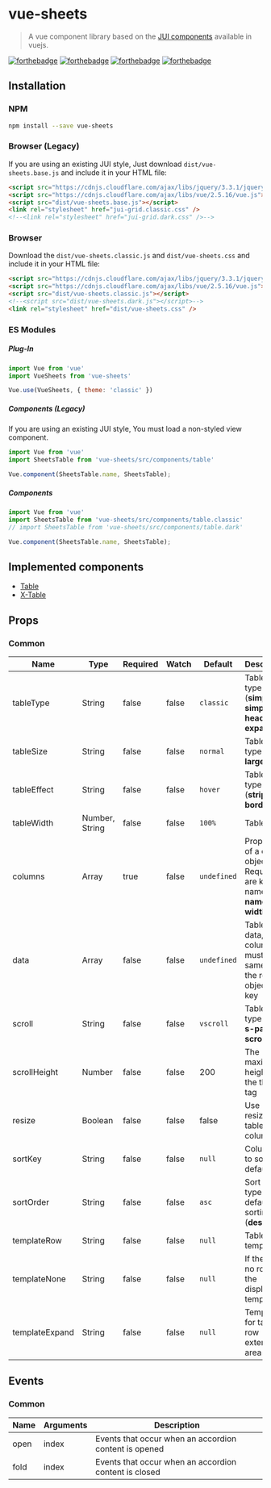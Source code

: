# vue-sheets

> A vue component library based on the [JUI components](http://uiplay.jui.io) available in vuejs.

[![forthebadge](http://forthebadge.com/images/badges/built-with-love.svg)](http://forthebadge.com)
[![forthebadge](http://forthebadge.com/images/badges/made-with-vue.svg)](http://forthebadge.com)
[![forthebadge](http://forthebadge.com/images/badges/uses-js.svg)](http://forthebadge.com)
[![forthebadge](http://forthebadge.com/images/badges/uses-css.svg)](http://forthebadge.com)

## Installation

### NPM
```bash
npm install --save vue-sheets
```

### Browser (Legacy)
If you are using an existing JUI style, Just download `dist/vue-sheets.base.js` and include it in your HTML file:

```html
<script src="https://cdnjs.cloudflare.com/ajax/libs/jquery/3.3.1/jquery.js"></script>
<script src="https://cdnjs.cloudflare.com/ajax/libs/vue/2.5.16/vue.js"></script>
<script src="dist/vue-sheets.base.js"></script>
<link rel="stylesheet" href="jui-grid.classic.css" />
<!--<link rel="stylesheet" href="jui-grid.dark.css" />-->
```

### Browser
Download the `dist/vue-sheets.classic.js` and `dist/vue-sheets.css` and include it in your HTML file:

```html
<script src="https://cdnjs.cloudflare.com/ajax/libs/jquery/3.3.1/jquery.js"></script>
<script src="https://cdnjs.cloudflare.com/ajax/libs/vue/2.5.16/vue.js"></script>
<script src="dist/vue-sheets.classic.js"></script>
<!--<script src="dist/vue-sheets.dark.js"></script>-->
<link rel="stylesheet" href="dist/vue-sheets.css" />
```

### ES Modules

##### Plug-In

```js
import Vue from 'vue'
import VueSheets from 'vue-sheets'

Vue.use(VueSheets, { theme: 'classic' })
```

##### Components (Legacy)
If you are using an existing JUI style, You must load a non-styled view component.

```js
import Vue from 'vue'
import SheetsTable from 'vue-sheets/src/components/table'

Vue.component(SheetsTable.name, SheetsTable);
```

##### Components

```js
import Vue from 'vue'
import SheetsTable from 'vue-sheets/src/components/table.classic'
// import SheetsTable from 'vue-sheets/src/components/table.dark'

Vue.component(SheetsTable.name, SheetsTable);
```

## Implemented components

- [Table](https://codepen.io/seogi1004/pen/dgjLRd)
- [X-Table](https://codepen.io/seogi1004/pen/pQxEvy)


## Props

### Common

| Name | Type | Required | Watch | Default | Description |
| ---- | ---- | -------- | ----- | ------- | ----------- |
| tableType | String | false | false | `classic` | Table style type (**simple, simple headline, expand**) |
| tableSize | String | false | false | `normal` | Table size type (**small, large**) |
| tableEffect | String | false | false | `hover` | Table effect type (**stripeless, borderless**) |
| tableWidth | Number, String | false | false | `100%` | Table width |
| columns | Array | true | false | `undefined` | Properties of a column object, Required are key and name (**key, name, width, sort**) |
| data | Array | false | false | `undefined` | Table row data, The column key must be the same as the row object's key |
| scroll | String | false | false | `vscroll` | Table scroll type (**page, s-page, scroll**) |
| scrollHeight | Number | false | false | 200 | The maximum height of the tbody tag |
| resize | Boolean | false | false | false | Use resizing of table columns |
| sortKey | String | false | false | `null` | Column key to sort by default |
| sortOrder | String | false | false | `asc` | Sort order type for default sorting (**desc**) |
| templateRow | String | false | false | `null` | Table row template |
| templateNone | String | false | false | `null` | If there are no rows, the displayed template |
| templateExpand | String | false | false | `null` | Template for table row extension area |


## Events

### Common

| Name | Arguments | Description |
| ---- | --------- | ----------- |
| open | index | Events that occur when an accordion content is opened |
| fold | index | Events that occur when an accordion content is closed |
